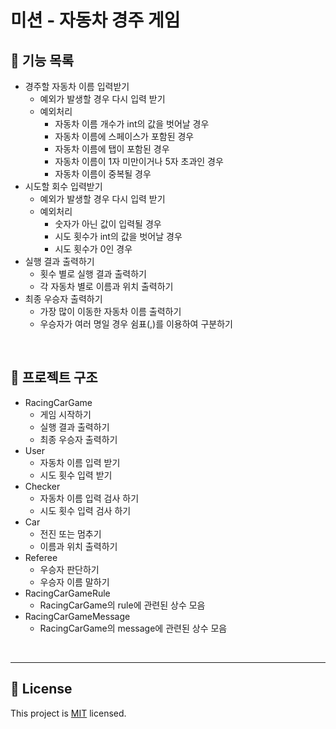 # 미션 - 자동차 경주 게임

## 📝 기능 목록

- 경주할 자동차 이름 입력받기
  - 예외가 발생할 경우 다시 입력 받기
  - 예외처리
    - 자동차 이름 개수가 int의 값을 벗어날 경우
    - 자동차 이름에 스페이스가 포함된 경우
    - 자동차 이름에 탭이 포함된 경우
    - 자동차 이름이 1자 미만이거나 5자 초과인 경우
    - 자동차 이름이 중복될 경우
- 시도할 회수 입력받기
  - 예외가 발생할 경우 다시 입력 받기
  - 예외처리
    - 숫자가 아닌 값이 입력될 경우
    - 시도 횟수가 int의 값을 벗어날 경우
    - 시도 횟수가 0인 경우
- 실행 결과 출력하기
  - 횟수 별로 실행 결과 출력하기
  - 각 자동차 별로 이름과 위치 출력하기
- 최종 우승자 출력하기
  - 가장 많이 이동한 자동차 이름 출력하기
  - 우승자가 여러 명일 경우 쉼표(,)를 이용하여 구분하기

<br>



## 📝 프로젝트 구조

- RacingCarGame
  - 게임 시작하기
  - 실행 결과 출력하기
  - 최종 우승자 출력하기
- User
  - 자동차 이름 입력 받기
  - 시도 횟수 입력 받기
- Checker
  - 자동차 이름 입력 검사 하기
  - 시도 횟수 입력 검사 하기
- Car
  - 전진 또는 멈추기
  - 이름과 위치 출력하기
- Referee
  - 우승자 판단하기
  - 우승자 이름 말하기
- RacingCarGameRule
  - RacingCarGame의 rule에 관련된 상수 모음
- RacingCarGameMessage
  - RacingCarGame의 message에 관련된 상수 모음

<br>

---

## 📝 License

This project is [MIT](https://github.com/woowacourse/java-baseball-precourse/blob/master/LICENSE) licensed.
